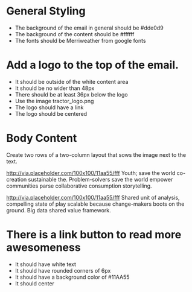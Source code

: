 
# General Styling
* The background of the email in general should be #dde0d9
* The background of the content should be #ffffff
* The fonts should be Merriweather from google fonts

# Add a logo to the top of the email.  
* It should be outside of the white content area
* It should be no wider than 48px
* There should be at least 36px below the logo
* Use the image tractor_logo.png
* The logo should have a link
* The logo should be centered

# Body Content
Create two rows of a two-column layout that sows the image next to the text.

http://via.placeholder.com/100x100/11aa55/fff
Youth; save the world co-creation sustainable the. Problem-solvers save the world empower communities parse collaborative consumption storytelling.

http://via.placeholder.com/100x100/11aa55/fff
Shared unit of analysis, compelling state of play scalable because change-makers boots on the ground. Big data shared value framework.

# There is a link button to read more awesomeness
* It should have white text
* It should have rounded corners of 6px
* It should have a background color of #11AA55
* It should center
